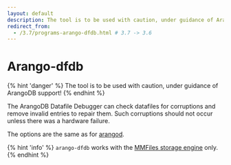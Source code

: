 ```yaml
---
layout: default
description: The tool is to be used with caution, under guidance of ArangoDB support!
redirect_from:
  - /3.7/programs-arango-dfdb.html # 3.7 -> 3.6
---
```

Arango-dfdb
===========

{% hint 'danger' %}
The tool is to be used with caution, under guidance of ArangoDB support!
{% endhint %}

The ArangoDB Datafile Debugger can check datafiles for corruptions
and remove invalid entries to repair them. Such corruptions should
not occur unless there was a hardware failure.

The options are the same as for [arangod](programs-arangod-options.html).

{% hint 'info' %}
`arango-dfdb` works with the
[MMFiles storage engine](architecture-storage-engines.html) only.
{% endhint %}
